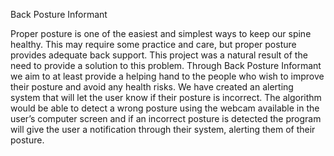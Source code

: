 Back Posture Informant

Proper posture is one of the easiest and simplest ways to keep our spine healthy. This may require some practice and care, but proper posture provides adequate back support. This project was a natural result of the need to provide a solution to this problem. Through Back Posture Informant we aim to at least provide a helping hand to the people who wish to improve their posture and avoid any health risks. We have created an alerting system that will let the user know if their posture is incorrect. The algorithm would be able to detect a wrong posture using the webcam available in the user’s computer screen and if an incorrect posture is detected the program will give the user a notification through their system, alerting them of their posture. 
